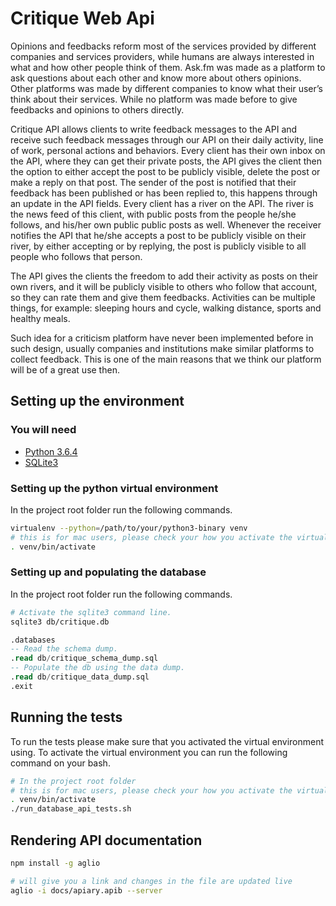 # Critique Web Api

Opinions and feedbacks reform most of the services provided by different companies and services providers, while humans are always interested in what and how other people think of them. Ask.fm was made as a platform to ask questions about each other and know more about others opinions. Other platforms was made by different companies to know what their user’s think about their services. While no platform was made before to give feedbacks and opinions to others directly.

Critique API allows clients to write feedback messages to the API and receive such feedback messages through our API on their daily activity, line of work, personal actions and behaviors. Every client has their own inbox on the API, where they can get their private posts, the API gives the client then the option to either accept the post to be publicly visible, delete the post or make a reply on that post. The sender of the post is notified that their feedback has been published or has been replied to, this happens through an update in the API fields. Every client has a river on the API. The river is the news feed of this client, with public posts from the people he/she follows, and his/her own public public posts as well. Whenever the receiver notifies the API that he/she accepts a post to be publicly visible on their river, by either accepting or by replying, the post is publicly visible to all people who follows that person.

The API gives the clients the freedom to add their activity as posts on their own rivers, and it will be publicly visible to others who follow that account, so they can rate them and give them feedbacks. Activities can be multiple things, for example: sleeping hours and cycle, walking distance, sports and healthy meals.

Such idea for a criticism platform have never been implemented before in such design, usually companies and institutions make similar platforms to collect feedback. This is one of the main reasons that we think our platform will be of a great use then.

## Setting up the environment

### You will need

+ [Python 3.6.4](https://www.python.org/downloads/)
+ [SQLite3](https://www.sqlite.org/download.html)

### Setting up the python virtual environment

In the project root folder run the following commands.

```bash
virtualenv --python=/path/to/your/python3-binary venv
# this is for mac users, please check your how you activate the virtual environment in your operating system.
. venv/bin/activate
```

### Setting up and populating the database

In the project root folder run the following commands.

```bash
# Activate the sqlite3 command line.
sqlite3 db/critique.db
```

```sql
.databases
-- Read the schema dump.
.read db/critique_schema_dump.sql
-- Populate the db using the data dump.
.read db/critique_data_dump.sql
.exit
```

## Running the tests

To run the tests please make sure that you activated the virtual environment using. To activate the virtual environment you can run the following command on your bash.

```bash
# In the project root folder
# this is for mac users, please check your how you activate the virtual environment in your operating system.
. venv/bin/activate
./run_database_api_tests.sh
```

## Rendering API documentation

```bash
npm install -g aglio

# will give you a link and changes in the file are updated live
aglio -i docs/apiary.apib --server
```
